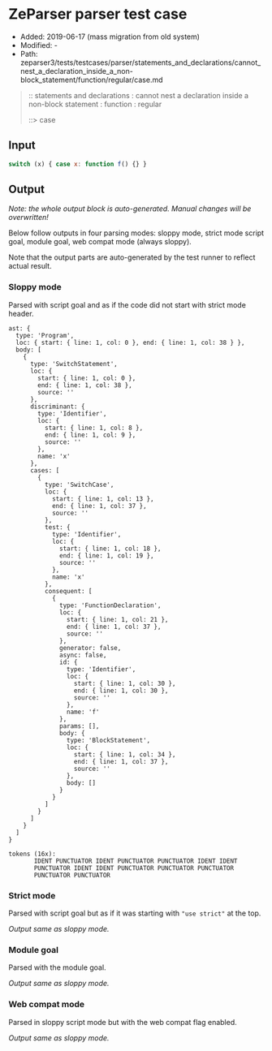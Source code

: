 # ZeParser parser test case

- Added: 2019-06-17 (mass migration from old system)
- Modified: -
- Path: zeparser3/tests/testcases/parser/statements_and_declarations/cannot_nest_a_declaration_inside_a_non-block_statement/function/regular/case.md

> :: statements and declarations : cannot nest a declaration inside a non-block statement : function : regular
>
> ::> case

## Input

`````js
switch (x) { case x: function f() {} }
`````

## Output

_Note: the whole output block is auto-generated. Manual changes will be overwritten!_

Below follow outputs in four parsing modes: sloppy mode, strict mode script goal, module goal, web compat mode (always sloppy).

Note that the output parts are auto-generated by the test runner to reflect actual result.

### Sloppy mode

Parsed with script goal and as if the code did not start with strict mode header.

`````
ast: {
  type: 'Program',
  loc: { start: { line: 1, col: 0 }, end: { line: 1, col: 38 } },
  body: [
    {
      type: 'SwitchStatement',
      loc: {
        start: { line: 1, col: 0 },
        end: { line: 1, col: 38 },
        source: ''
      },
      discriminant: {
        type: 'Identifier',
        loc: {
          start: { line: 1, col: 8 },
          end: { line: 1, col: 9 },
          source: ''
        },
        name: 'x'
      },
      cases: [
        {
          type: 'SwitchCase',
          loc: {
            start: { line: 1, col: 13 },
            end: { line: 1, col: 37 },
            source: ''
          },
          test: {
            type: 'Identifier',
            loc: {
              start: { line: 1, col: 18 },
              end: { line: 1, col: 19 },
              source: ''
            },
            name: 'x'
          },
          consequent: [
            {
              type: 'FunctionDeclaration',
              loc: {
                start: { line: 1, col: 21 },
                end: { line: 1, col: 37 },
                source: ''
              },
              generator: false,
              async: false,
              id: {
                type: 'Identifier',
                loc: {
                  start: { line: 1, col: 30 },
                  end: { line: 1, col: 30 },
                  source: ''
                },
                name: 'f'
              },
              params: [],
              body: {
                type: 'BlockStatement',
                loc: {
                  start: { line: 1, col: 34 },
                  end: { line: 1, col: 37 },
                  source: ''
                },
                body: []
              }
            }
          ]
        }
      ]
    }
  ]
}

tokens (16x):
       IDENT PUNCTUATOR IDENT PUNCTUATOR PUNCTUATOR IDENT IDENT
       PUNCTUATOR IDENT IDENT PUNCTUATOR PUNCTUATOR PUNCTUATOR
       PUNCTUATOR PUNCTUATOR
`````

### Strict mode

Parsed with script goal but as if it was starting with `"use strict"` at the top.

_Output same as sloppy mode._

### Module goal

Parsed with the module goal.

_Output same as sloppy mode._

### Web compat mode

Parsed in sloppy script mode but with the web compat flag enabled.

_Output same as sloppy mode._

